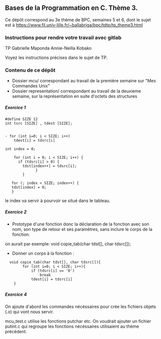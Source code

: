 ## Bases de la Programmation en C. Thème 3.

Ce dépôt correspond au 3e thème de BPC, semaines 5 et 6, dont le sujet est à https://www.fil.univ-lille.fr/~ballabriga/bpc/tdtp/tp_theme3.html

###  Instructions pour rendre votre travail avec gitlab

TP 
Gabrielle Maponda 
Annie-Neilla Kobako

Voyez les instructions précises dans le sujet de TP. 

### Contenu de ce dépôt

 * Dossier mcu/ correspondant au travail de la première semaine sur "Mes Commandes Unix"
 * Dossier representation/ correspondant au travail de la deuxieme semaine, sur la représentation en suite d'octets des structures
 
##### Exercice 1 
```
#define SIZE 12
int tsrc [SIZE] , tdest [SIZE];


- for (int i=0; i < SIZE; i++)
    tdest[i] = tdsrc[i]
```

```
int index = 0;

    for (int i = 0; i < SIZE; i++) {
      if (tdsrc[i] > 0) {
        tdst[index++] = tdsrc[i];
              }
        }

   for (; index < SIZE; index++) {
   tdst[index] = 0;
   }
```
le index va servir à pourvoir se situé dans le tableau.

##### Exercice 2 

- Prototype d'une fonction donc la déclaration de la fonction avec son nom, 
son type de retour et ses paramètres, sans inclure le corps de la fonction.

on aurait par exemple: 
void copie_tab(char tdst[], char tdsrc[]);

- Donner un corps à la fonction : 
```
  void copie_tab(char tdst[], char tdsrc[]){
        for (int i=0; i < SIZE; i++){
            if (tdsrc[i] == '0')
                break
            tdest[i] = tdsrc[i]
    }
```

##### Exercice 4

On ajoute d'abord les commandes nécéssaires pour crée les fichiers 
objets (.o) qui vont nous servir.

mcu_test.c utilise les fonctions putchar etc. On voudrait ajouter un fichier putint.c qui regroupe les fonctions nécéssaires
utilisaient au thème précédent.

